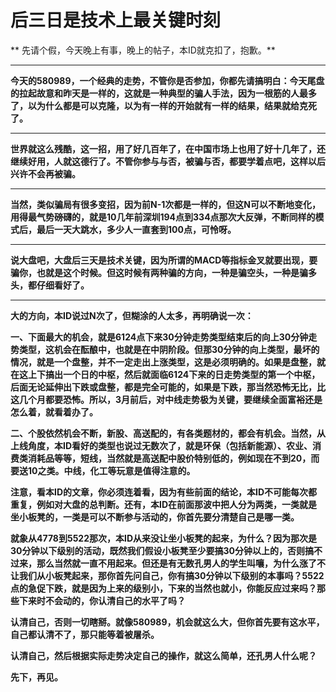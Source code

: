 后三日是技术上最关键时刻
====

			

** 先请个假，今天晚上有事，晚上的帖子，本ID就克扣了，抱歉。**

** **

**今天的580989，一个经典的走势，不管你是否参加，你都先请搞明白：今天尾盘的拉起故意和昨天是一样的，这就是一种典型的骗人手法，因为一根筋的人最多了，以为什么都是可以克隆，以为有一样的开始就有一样的结果，结果就给克死了。**

** **

**世界就这么残酷，这一招，用了好几百年了，在中国市场上也用了好十几年了，还继续好用，人就这德行了。不管你参与与否，被骗与否，都要学着点吧，这样以后兴许不会再被骗。**

** **

**当然，类似骗局有很多变招，因为前N-1次都是一样的，但这N可以不断地变化，用得最气势磅礴的，就是10几年前深圳194点到334点那次大反弹，不断同样的模式后，最后一天大跳水，多少人一直套到100点，可怜呀。**

** **

**说大盘吧，大盘后三天是技术关键，因为所谓的MACD等指标金叉就要出现，要骗你，也就是这个时候。但这时候有两种骗的方向，一种是骗空头，一种是骗多头，都仔细看好了。**

** **

**大的方向，本ID说过N次了，但糊涂的人太多，再明确说一次：**

**一、下面最大的机会，就是6124点下来30分钟走势类型结束后的向上30分钟走势类型，这机会在酝酿中，也就是在中阴阶段。但那30分钟的向上类型，最坏的情况，就是一个盘整，并不一定走出上涨类型，这是必须明确的。如果是盘整，就在这上下搞出一个日的中枢，然后就面临6124下来的日走势类型的第一个中枢，后面无论延伸出下跌或盘整，都是完全可能的，如果是下跌，那当然恐怖无比，比这几个月都要恐怖。所以，3月前后，对中线走势极为关键，要继续全面富裕还是怎么着，就看着办了。**

**二、个股依然机会不断，新股、高送配的，有各类题材的，都会有机会。当然，从上线角度，本ID看好的类型也说过无数次了，就是环保（包括新能源）、农业、消费类消耗品等等，短线，当然就是高送配中股价特别低的，例如现在不到20，而要送10之类。中线，化工等玩意是值得注意的。**

**注意，看本ID的文章，你必须连着看，因为有些前面的结论，本ID不可能每次都重复，例如对大盘的总判断。还有，本ID在前面那波中把人分为两类，一类就是坐小板凳的，一类是可以不断参与活动的，你首先要分清楚自己是哪一类。**

**就象从4778到5522那次，本ID从来没让坐小板凳的起来，为什么？因为那次是30分钟以下级别的活动，既然我们假设小板凳至少要搞30分钟以上的，否则搞不过来，那么当然就一直不用起来。但还是有无数孔男人的学生叫嚷，为什么涨了不让我们从小板凳起来，那你首先问自己，你有搞30分钟以下级别的本事吗？5522点的急促下跌，就是因为上来的级别小，下来的当然也就小，你能反应过来吗？那些下来时不会动的，你认清自己的水平了吗？**

**认清自己，否则一切瞎掰。就像580989，机会就这么大，但你首先要有这水平，自己都认清不了，那只能等着被屠杀。**

**认清自己，然后根据实际走势决定自己的操作，就这么简单，还孔男人什么呢？**

**先下，再见。**
